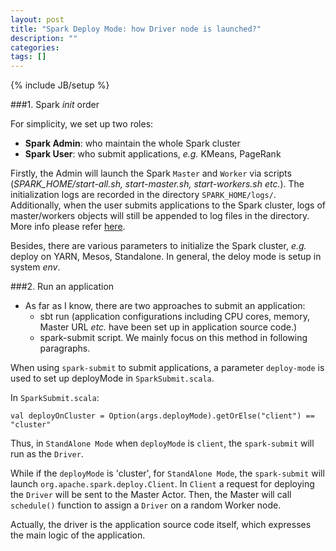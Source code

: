 ```yaml
---
layout: post
title: "Spark Deploy Mode: how Driver node is launched?"
description: ""
categories: 
tags: []
---
```

{% include JB/setup %}

###1. Spark *init* order

For simplicity, we set up two roles:

* **Spark Admin**: who maintain the whole Spark cluster
* **Spark User**: who submit applications, *e.g.* KMeans, PageRank

Firstly, the Admin will launch the Spark `Master` and `Worker` via scripts (*SPARK_HOME/start-all.sh, start-master.sh, start-workers.sh etc.*). The initialization logs are recorded in the directory `SPARK_HOME/logs/`. Additionally, when the user submits applications to the Spark cluster, logs of master/workers objects will still be appended to log files in the directory. More info please refer [here](https://github.com/JerryLead/SparkInternals/blob/master/markdown/1-Overview.md).

Besides, there are various parameters to initialize the Spark cluster, *e.g.* deploy on YARN, Mesos, Standalone. In general, the deloy mode is setup in system *env*. 

###2. Run an application
* As far as I know, there are two approaches to submit an application:
	* sbt run (application configurations including CPU cores, memory, Master URL *etc.* have been set up in application source code.)
	* spark-submit script. We mainly focus on this method in following paragraphs.

When using `spark-submit` to submit applications, a parameter `deploy-mode` is used to set up deployMode in `SparkSubmit.scala`. 

In `SparkSubmit.scala`:

    val deployOnCluster = Option(args.deployMode).getOrElse("client") == "cluster"
    
Thus, in `StandAlone Mode` when `deployMode` is `client`, the `spark-submit` will run as the `Driver`. 

While if the `deployMode` is 'cluster', for `StandAlone Mode`, the `spark-submit` will launch `org.apache.spark.deploy.Client`. In `Client` a request for deploying the `Driver` will be sent to the Master Actor. Then, the Master will call `schedule()` function to assign a `Driver` on a random Worker node.

Actually, the driver is the application source code itself, which expresses the main logic of the application.
 